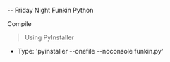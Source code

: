 -- Friday Night Funkin Python

Compile

> Using PyInstaller
- Type: 'pyinstaller --onefile --noconsole funkin.py'